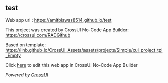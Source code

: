 ## test
Web app url : https://amitbiswas8514.github.io/test

This project was created by CrossUI No-Code App Builder: https://crossui.com/RADGithub

Based on template: https://linb.github.io/CrossUI_Assets/assets/projects/Simple/xui_project_tpl_Empty

Click [here](https://crossui.com/RADGithub/#!from=github&owner=amitbiswas8514&repo=test) to edit this web app in CrossUI No-Code App Builder

<i>Powered by [CrossUI](https://crossui.com)</i>
